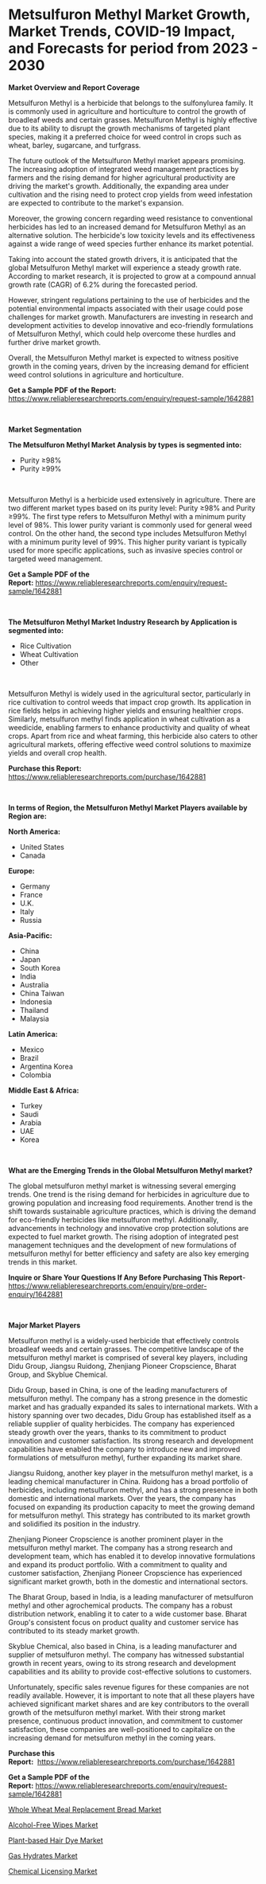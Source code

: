 <p><h1>Metsulfuron Methyl Market Growth, Market Trends, COVID-19 Impact, and Forecasts for period from 2023 - 2030</h1></p><p><strong>Market Overview and Report Coverage</strong></p>
<p><p>Metsulfuron Methyl is a herbicide that belongs to the sulfonylurea family. It is commonly used in agriculture and horticulture to control the growth of broadleaf weeds and certain grasses. Metsulfuron Methyl is highly effective due to its ability to disrupt the growth mechanisms of targeted plant species, making it a preferred choice for weed control in crops such as wheat, barley, sugarcane, and turfgrass.</p><p>The future outlook of the Metsulfuron Methyl market appears promising. The increasing adoption of integrated weed management practices by farmers and the rising demand for higher agricultural productivity are driving the market's growth. Additionally, the expanding area under cultivation and the rising need to protect crop yields from weed infestation are expected to contribute to the market's expansion.</p><p>Moreover, the growing concern regarding weed resistance to conventional herbicides has led to an increased demand for Metsulfuron Methyl as an alternative solution. The herbicide's low toxicity levels and its effectiveness against a wide range of weed species further enhance its market potential.</p><p>Taking into account the stated growth drivers, it is anticipated that the global Metsulfuron Methyl market will experience a steady growth rate. According to market research, it is projected to grow at a compound annual growth rate (CAGR) of 6.2% during the forecasted period.</p><p>However, stringent regulations pertaining to the use of herbicides and the potential environmental impacts associated with their usage could pose challenges for market growth. Manufacturers are investing in research and development activities to develop innovative and eco-friendly formulations of Metsulfuron Methyl, which could help overcome these hurdles and further drive market growth.</p><p>Overall, the Metsulfuron Methyl market is expected to witness positive growth in the coming years, driven by the increasing demand for efficient weed control solutions in agriculture and horticulture.</p></p>
<p><strong>Get a Sample PDF of the Report:</strong> <a href="https://www.reliableresearchreports.com/enquiry/request-sample/1642881">https://www.reliableresearchreports.com/enquiry/request-sample/1642881</a></p>
<p>&nbsp;</p>
<p><strong>Market Segmentation</strong></p>
<p><strong>The Metsulfuron Methyl Market Analysis by types is segmented into:</strong></p>
<p><ul><li>Purity ≥98%</li><li>Purity ≥99%</li></ul></p>
<p>&nbsp;</p>
<p><p>Metsulfuron Methyl is a herbicide used extensively in agriculture. There are two different market types based on its purity level: Purity ≥98% and Purity ≥99%. The first type refers to Metsulfuron Methyl with a minimum purity level of 98%. This lower purity variant is commonly used for general weed control. On the other hand, the second type includes Metsulfuron Methyl with a minimum purity level of 99%. This higher purity variant is typically used for more specific applications, such as invasive species control or targeted weed management.</p></p>
<p><strong>Get a Sample PDF of the Report:</strong>&nbsp;<a href="https://www.reliableresearchreports.com/enquiry/request-sample/1642881">https://www.reliableresearchreports.com/enquiry/request-sample/1642881</a></p>
<p>&nbsp;</p>
<p><strong>The Metsulfuron Methyl Market Industry Research by Application is segmented into:</strong></p>
<p><ul><li>Rice Cultivation</li><li>Wheat Cultivation</li><li>Other</li></ul></p>
<p>&nbsp;</p>
<p><p>Metsulfuron Methyl is widely used in the agricultural sector, particularly in rice cultivation to control weeds that impact crop growth. Its application in rice fields helps in achieving higher yields and ensuring healthier crops. Similarly, metsulfuron methyl finds application in wheat cultivation as a weedicide, enabling farmers to enhance productivity and quality of wheat crops. Apart from rice and wheat farming, this herbicide also caters to other agricultural markets, offering effective weed control solutions to maximize yields and overall crop health.</p></p>
<p><strong>Purchase this Report:</strong>&nbsp; <a href="https://www.reliableresearchreports.com/purchase/1642881">https://www.reliableresearchreports.com/purchase/1642881</a></p>
<p>&nbsp;</p>
<p><strong>In terms of Region, the Metsulfuron Methyl Market Players available by Region are:</strong></p>
<p>
    <p> <strong> North America: </strong>
        <ul>
            <li>United States</li>
            <li>Canada</li>
        </ul>
        </p> 
    <p> <strong> Europe: </strong>
        <ul>
            <li>Germany</li>
            <li>France</li>
            <li>U.K.</li>
            <li>Italy</li>
            <li>Russia</li>
        </ul>
        </p> 
    <p> <strong> Asia-Pacific: </strong>
        <ul>
            <li>China</li>
            <li>Japan</li>
            <li>South Korea</li>
            <li>India</li>
            <li>Australia</li>
            <li>China Taiwan</li>
            <li>Indonesia</li>
            <li>Thailand</li>
            <li>Malaysia</li>
        </ul>
        </p> 
    <p> <strong> Latin America: </strong>
        <ul>
            <li>Mexico</li>
            <li>Brazil</li>
            <li>Argentina Korea</li>
            <li>Colombia</li>
        </ul>
        </p> 
    <p> <strong> Middle East & Africa: </strong>
        <ul>
            <li>Turkey</li>
            <li>Saudi</li>
            <li>Arabia</li>
            <li>UAE</li>
            <li>Korea</li>
        </ul>
    </p>
    </p>
<p>&nbsp;</p>
<p><strong>What are the Emerging Trends in the Global Metsulfuron Methyl market?</strong></p>
<p><p>The global metsulfuron methyl market is witnessing several emerging trends. One trend is the rising demand for herbicides in agriculture due to growing population and increasing food requirements. Another trend is the shift towards sustainable agriculture practices, which is driving the demand for eco-friendly herbicides like metsulfuron methyl. Additionally, advancements in technology and innovative crop protection solutions are expected to fuel market growth. The rising adoption of integrated pest management techniques and the development of new formulations of metsulfuron methyl for better efficiency and safety are also key emerging trends in this market.</p></p>
<p><strong>Inquire or Share Your Questions If Any Before Purchasing This Report</strong>- <a href="https://www.reliableresearchreports.com/enquiry/pre-order-enquiry/1642881">https://www.reliableresearchreports.com/enquiry/pre-order-enquiry/1642881</a></p>
<p>&nbsp;</p>
<p><strong>Major Market Players</strong></p>
<p><p>Metsulfuron methyl is a widely-used herbicide that effectively controls broadleaf weeds and certain grasses. The competitive landscape of the metsulfuron methyl market is comprised of several key players, including Didu Group, Jiangsu Ruidong, Zhenjiang Pioneer Cropscience, Bharat Group, and Skyblue Chemical.</p><p>Didu Group, based in China, is one of the leading manufacturers of metsulfuron methyl. The company has a strong presence in the domestic market and has gradually expanded its sales to international markets. With a history spanning over two decades, Didu Group has established itself as a reliable supplier of quality herbicides. The company has experienced steady growth over the years, thanks to its commitment to product innovation and customer satisfaction. Its strong research and development capabilities have enabled the company to introduce new and improved formulations of metsulfuron methyl, further expanding its market share.</p><p>Jiangsu Ruidong, another key player in the metsulfuron methyl market, is a leading chemical manufacturer in China. Ruidong has a broad portfolio of herbicides, including metsulfuron methyl, and has a strong presence in both domestic and international markets. Over the years, the company has focused on expanding its production capacity to meet the growing demand for metsulfuron methyl. This strategy has contributed to its market growth and solidified its position in the industry.</p><p>Zhenjiang Pioneer Cropscience is another prominent player in the metsulfuron methyl market. The company has a strong research and development team, which has enabled it to develop innovative formulations and expand its product portfolio. With a commitment to quality and customer satisfaction, Zhenjiang Pioneer Cropscience has experienced significant market growth, both in the domestic and international sectors.</p><p>The Bharat Group, based in India, is a leading manufacturer of metsulfuron methyl and other agrochemical products. The company has a robust distribution network, enabling it to cater to a wide customer base. Bharat Group's consistent focus on product quality and customer service has contributed to its steady market growth.</p><p>Skyblue Chemical, also based in China, is a leading manufacturer and supplier of metsulfuron methyl. The company has witnessed substantial growth in recent years, owing to its strong research and development capabilities and its ability to provide cost-effective solutions to customers.</p><p>Unfortunately, specific sales revenue figures for these companies are not readily available. However, it is important to note that all these players have achieved significant market shares and are key contributors to the overall growth of the metsulfuron methyl market. With their strong market presence, continuous product innovation, and commitment to customer satisfaction, these companies are well-positioned to capitalize on the increasing demand for metsulfuron methyl in the coming years.</p></p>
<p><strong>Purchase this Report:</strong>&nbsp;&nbsp;<a href="https://www.reliableresearchreports.com/purchase/1642881">https://www.reliableresearchreports.com/purchase/1642881</a></p>
<p></p>
<p><strong>Get a Sample PDF of the Report:</strong>&nbsp;<a href="https://www.reliableresearchreports.com/enquiry/request-sample/1642881">https://www.reliableresearchreports.com/enquiry/request-sample/1642881</a></p>
<p><p><a href="https://medium.com/@tiannathiel2023/whole-wheat-meal-replacement-bread-market-outlook-industry-overview-and-forecast-2023-to-2030-8f1d24d4f6e9">Whole Wheat Meal Replacement Bread Market</a></p><p><a href="https://medium.com/@carrolltorp/alcohol-free-wipes-market-size-cagr-trends-2024-2030-0a317687c793">Alcohol-Free Wipes Market</a></p><p><a href="https://medium.com/@orinsmitham1985/plant-based-hair-dye-market-analysis-and-sze-forecasted-for-period-from-2023-to-2030-bbfedc6a640b">Plant-based Hair Dye Market</a></p><p><a href="https://github.com/Chiragrp23/Market-Research-Report-List-1/blob/main/gas-hydrates-market.md">Gas Hydrates Market</a></p><p><a href="https://github.com/Chiragrp24/Market-Research-Report-List-1/blob/main/chemical-licensing-market.md">Chemical Licensing Market</a></p></p>